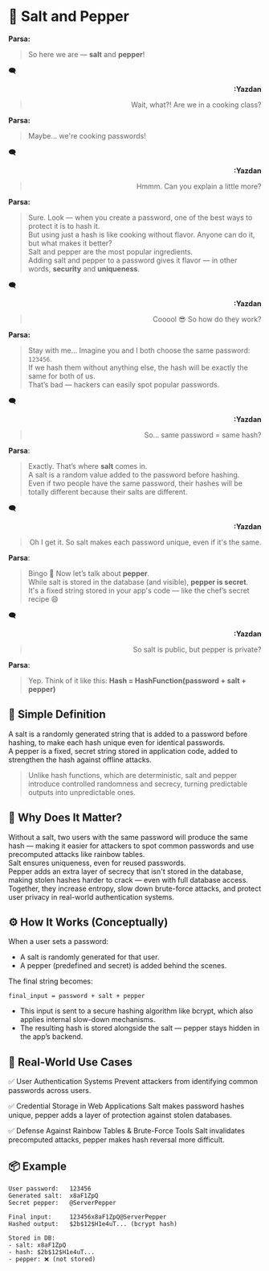 # 🧠 Salt and Pepper 

 **Parsa:**  
> So here we are — **salt** and **pepper**!

🗨 <div align="right"><strong>:Yazdan</strong>  
> Wait, what?! Are we in a cooking class?    
</div>

 **Parsa:**  
> Maybe… we're cooking passwords! 

🗨 <div align="right"><strong>:Yazdan</strong>  
> Hmmm. Can you explain a little more? 
</div>

 **Parsa:**  
> Sure. Look — when you create a password, one of the best ways to protect it is to hash it.  
But using just a hash is like cooking without flavor. Anyone can do it, but what makes it better?  
Salt and pepper are the most popular ingredients.  
Adding salt and pepper to a password gives it flavor — in other words, **security** and **uniqueness**.  

🗨 <div align="right"><strong>:Yazdan</strong>  
> Cooool 😎 So how do they work?   
</div>

 **Parsa:**  
> Stay with me...
> Imagine you and I both choose the same password: `123456`.  
If we hash them without anything else, the hash will be exactly the same for both of us.  
That’s bad — hackers can easily spot popular passwords.

🗨 <div align="right"><strong>:Yazdan</strong>  
> So... same password = same hash?   
</div>

**Parsa**: 
> Exactly. That’s where **salt** comes in.  
A salt is a random value added to the password before hashing.  
Even if two people have the same password, their hashes will be totally different because their salts are different.

🗨 <div align="right"><strong>:Yazdan</strong>
> Oh I get it. So salt makes each password unique, even if it's the same.
</div>
 
**Parsa**:
> Bingo 🎯
> Now let’s talk about **pepper**.  
While salt is stored in the database (and visible), **pepper is secret**.  
It's a fixed string stored in your app's code — like the chef’s secret recipe 😄


🗨 <div align="right"><strong>:Yazdan</strong>
> So salt is public, but pepper is private?
</div>

**Parsa**: 
> Yep. Think of it like this:
> **Hash = HashFunction(password + salt + pepper)**


## 🧩 Simple Definition

A salt is a randomly generated string that is added to a password before hashing, to make each hash unique even for identical passwords.  
A pepper is a fixed, secret string stored in application code, added to strengthen the hash against offline attacks.  
>  Unlike hash functions, which are deterministic, salt and pepper introduce controlled randomness and secrecy, turning predictable outputs into unpredictable ones.

## 🧠 Why Does It Matter?

Without a salt, two users with the same password will produce the same hash — making it easier for attackers to spot common passwords and use precomputed attacks like rainbow tables.  
Salt ensures uniqueness, even for reused passwords.  
Pepper adds an extra layer of secrecy that isn't stored in the database, making stolen hashes harder to crack — even with full database access.
Together, they increase entropy, slow down brute-force attacks, and protect user privacy in real-world authentication systems.

## ⚙️ How It Works (Conceptually)
When a user sets a password:  

- A salt is randomly generated for that user.
- A pepper (predefined and secret) is added behind the scenes.  
  
The final string becomes:
```
final_input = password + salt + pepper
```
- This input is sent to a secure hashing algorithm like bcrypt, which also applies internal slow-down mechanisms.
- The resulting hash is stored alongside the salt — pepper stays hidden in the app’s backend.


## 🔐 Real-World Use Cases

✅ User Authentication Systems
Prevent attackers from identifying common passwords across users.  
  
✅ Credential Storage in Web Applications
Salt makes password hashes unique, pepper adds a layer of protection against stolen databases.  
  
✅ Defense Against Rainbow Tables & Brute-Force Tools
Salt invalidates precomputed attacks, pepper makes hash reversal more difficult.

## 📦 Example
```
User password:   123456  
Generated salt:  x8aF1ZpQ  
Secret pepper:   @ServerPepper

Final input:     123456x8aF1ZpQ@ServerPepper  
Hashed output:   $2b$12$H1e4uT... (bcrypt hash)

Stored in DB:
- salt: x8aF1ZpQ
- hash: $2b$12$H1e4uT...
- pepper: ❌ (not stored)
```
